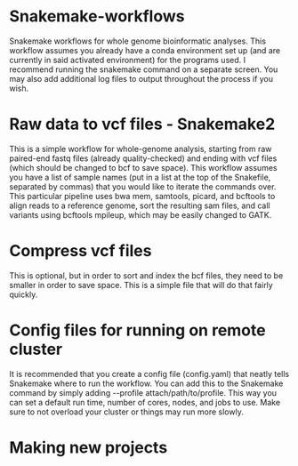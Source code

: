 # Snakemake-workflows
Snakemake workflows for whole genome bioinformatic analyses. This workflow assumes you already have a conda environment set up (and are currently in said activated environment) for the programs used. I recommend running the snakemake command on a separate screen. You may also add additional log files to output throughout the process if you wish. 

# Raw data to vcf files - Snakemake2
This is a simple workflow for whole-genome analysis, starting from raw paired-end fastq files (already quality-checked) and ending with vcf files (which should be changed to bcf to save space). 
This workflow assumes you have a list of sample names (put in a list at the top of the Snakefile, separated by commas) that you would like to iterate the commands over.
This particular pipeline uses bwa mem, samtools, picard, and bcftools to align reads to a reference genome, sort the resulting sam files, and call variants using bcftools mpileup, which may be easily changed to GATK. 

# Compress vcf files
This is optional, but in order to sort and index the bcf files, they need to be smaller in order to save space. This is a simple file that will do that fairly quickly. 

# Config files for running on remote cluster
It is recommended that you create a config file (config.yaml) that neatly tells Snakemake where to run the workflow. You can add this to the Snakemake command by simply adding --profile attach/path/to/profile. This way you can set a default run time, number of cores, nodes, and jobs to use. Make sure to not overload your cluster or things may run more slowly. 

# Making new projects

